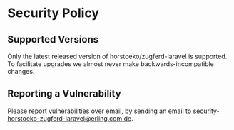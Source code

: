 # Security Policy

## Supported Versions

Only the latest released version of horstoeko/zugferd-laravel is supported.
To facilitate upgrades we almost never make backwards-incompatible changes.

## Reporting a Vulnerability

Please report vulnerabilities over email, by sending an email to security-horstoeko-zugferd-laravel@erling.com.de.
